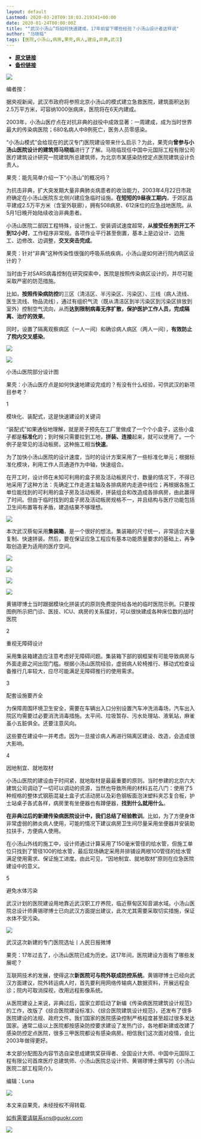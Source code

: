 ```yaml
---
layout: default
Lastmod: 2020-03-28T09:18:03.219341+00:00
date: 2020-01-24T00:00:00Z
title: "“武汉小汤山”将如何快速建成，17年前留下哪些经验？小汤山设计者这样说"
author: "马晓临"
tags: [医院,小汤山,病房,果壳,病人,建设,非典,武汉]
---
```


* [**原文链接**](https://mp.weixin.qq.com/s/nqmi5nzkuHQIKgiU1Ge_0w)
* [**备份链接**](http://archive.ph/uuxnI)


![](/images/post/c6aa000a9553748381b8835c8912df49.jpg)

编者按：

据央视新闻，武汉市政府将参照北京小汤山的模式建立急救医院，建筑面积达到2.5万平方米，可容纳1000张病床，医院将在6天内建成。  

2003年，小汤山医疗点在对抗非典的战役中成效显著：一周建成，成为当时世界最大的传染病医院；680名病人中8例死亡，医务人员零感染。

“小汤山模式”会给现在的武汉专门医院建设带来什么启示？为此，果壳向**曾参与小汤山医院设计的建筑师马晓临**进行了了解。马晓临现任中国中元国际工程有限公司医疗建筑设计研究一院建筑所总建筑师，为北京市某感染防控定点医院建筑设计负责人。

  

  

果壳：能先简单介绍一下“小汤山”的概况吗？

为抗击非典，扩大突发期大量非典肺炎病患者的收治能力，2003年4月22日市政府确定在小汤山医院东北侧兴建应急临时设施。**在短短的9昼夜工期内**，于郊区昌平建成2.5万平方米（含室外联廊），拥有508病房、612床位的应急战地医院。从5月1日晚开始陆续收治非典患者。

小汤山医院二部因工程特殊，设计施工、安装调试速度超常，**从接受任务到开工不到12小时**，工作程序非常规。各项作业平行甚至倒置，基本上是边设计、边施工、边修改、边调整，**交叉突击完成**。

  

  

果壳：针对“非典”这种传染性很强的呼吸系统疾病，小汤山是如何进行院内病区设计的？

当时由于对SARS病毒控制在研究探索中，医院是按照传染病区设计的，并尽可能采取严密的防范措施。

比如，**按照传染病防控**的三区（清洁区、半污染区、污染区）、三线（病人流线、医生流线、物品流线），通过有组织气流（既从清洁区到半污染区到污染区排放到室外）控制空气流向，从而**达到限制病毒无序扩散，保护医护工作人员，完成隔离、治疗的效果**。

同时，设置了隔离观察病区（一人一间）和确诊病人病区（两人一间），**有效防止了院内交叉感染**。

![](/images/post/5d9b1d5237bb22277947c9c4ad47b465.jpg)

![](/images/post/7c2b6202e3533e7519aaedac85034519.jpg)

小汤山医院部分设计图

  

  

果壳：小汤山医疗点是如何快速地建设完成的？有没有什么经验，可供武汉的新项目参考？

1

模块化、装配式，这是快速建设的关键词

“装配式”如果通俗地理解，就是房子预先在工厂里做成了一个个小盒子，这些小盒子都是**标准化**的；到时候只需要拉到工地，**拼装、连接**起来，就可以使用了。一个例子是常见的活动板房。这种施工相当**快速**。  

为了加快小汤山医院的设计速度，当时的设计方案采用了一些标准化单元；根据标准化模块，利用工作人员通道作为中轴，快速组合。

在开工时，设计师在未知可利用的盒子房及活动板房尺寸、数量的情况下，不得已地采用了这种方法：先确定工作走道主轴及各排病房内走道中线位；再根据各施工单位能找到的可利用的盒子房及活动板房，拼装组合和改造成各排病房，由此赢得了时间。但由于临时找到的盒子房及活动板房规格不一，并且结构与医疗功能包括卫生间布置等有矛盾，建造结果不够理想。

![](/images/post/366a7267d40c47473371074dfa410b90.jpg)

本次武汉蔡甸采用**集装箱**，是一个很好的想法。集装箱的尺寸统一，非常适合大量复制、快速拼装。然后，要在保证应急工程应有基本功能质量要求的基础上，再争取创造更为适用的医疗空间。

![](/images/post/dc61389f054e02ed26452aea1a65a752.jpg)

![](/images/post/12c482302ae7f8f5e40aebbaf34bad17.jpg)

![](/images/post/d96686c841083e8022a0f06b1ec2e639.jpg)

![](/images/post/47c0fa7df3a234e6a0b26ec3f05b5804.jpg)

黄锡璆博士当时跟据模块化拼装式的原则免费提供给各地的临时医院示例。只要按图例所示把门诊、医技、ICU、病房的关系摆对，可以很快建成各种床位数的战时医院

2

重视无障碍设计

采用集装箱建造应注意考虑好无障碍问题。集装箱下部的钢框架有可能导致病房与外面走廊之间出现门槛。根据小汤山医院经验，虚弱病人轮椅推行、移动式检查设备推行几率较大，应尽可能满足无障碍推行的使用需求。  

3

配套设施要齐全

为保障周围环境卫生安全，需要在车辆出入口分别设置汽车冲洗消毒场，汽车出入院区均需要过必要消洗消毒措施。太平间、垃圾暂存、污水处理站、液氧站，麻雀虽小五脏俱全。还要注意风向。  

这些要在建设中一并考虑。因为一旦接诊病人再进行隔离区建设、改造，会造成很大影响。

4

因地制宜、就地取材

小汤山医院的建设由于时间紧，就地取材是最最重要的原则。当时参建的北京六大建筑公司调动了一切可以调动的资源，当然也导致所用的材料五花八门：使用了5种规格的整体式钢筋混凝土盒子式活动房以及彩色钢板面泡沫塑料夹芯复合板，护士站桌子各式各样，病房里有坐便器也有蹲便器，**找到什么就用什么**。

**在非典过后的新建传染病医院设计中，我们总结了经验教训**。比如，为了方便身体非常虚弱的肺炎病人使用，可能的情况下建议病房卫生间尽量采用坐便器并安装助拉扶手，方便病人使用。

在小汤山外线的施工中，设计师通过计算采用了150毫米管径的给水管，但施工单位只找到了管径100的给水管，最后现场确定采用并排铺设两根100管径的给水管满足使用需求、保证施工进度。由此可见，“因地制宜、就地取材”原则在应急医院建设中的意义。

5

避免水体污染

武汉计划的医院建设用地靠近武汉职工疗养院，临近蔡甸区知音湖水域。小汤山医院总设计师黄锡璆博士已向武汉方面提出建议，此次尤其需要采取切实措施，保证水体不受污染。

![](/images/post/8d6f7e79c70cb921cbd1ca09bf32b4db.jpg)

武汉这次新建的专门医院选址丨人民日报微博

  

  

果壳：17年过去了，小汤山医院已成为历史。这17年间，医院建设方面有了哪些发展呢？

互联网技术的发展，使得这次**新医院可与院外联成防控系统**。黄锡璆博士已经向武汉方面建议，院外转运病人时，首先要利用网络传输病人数据资料，开展远程会诊；院内可取消探视，改用远程影像系统。

从医院建设上来说，非典过后，国家立即启动了新编《传染病医院建筑设计规范》的工作，改版了《综合医院建设标准》、《综合医院建筑设计规范》，还发布了很多医院建设的法规、政府文件。我们国家的医院感染控制严格程度甚至超过很多发达国家。通常二级以上医院都按感染防控要求建设了发热门诊，各地都新建或改建了感染防控定点医院，很多三甲医院都设有感染病房。相信我们这次面对疫情，会比2003年做得更好。

本文部分配图及内容节选自梁思成建筑奖获得者、全国设计大师、中国中元国际工程有限公司首席医疗总建筑师、小汤山医院总设计师、黄锡璆博士撰写的《小汤山医院二部工程简介》。

编辑：Luna

![](/images/post/3e09de0a00ef388548b9da3d281a8a0c.jpg)

本文来自果壳，未经授权不得转载.

如有需要请联系sns@guokr.com

![](/images/post/ece72cee9bf04f4f5b225c6a381592a8.jpg)

